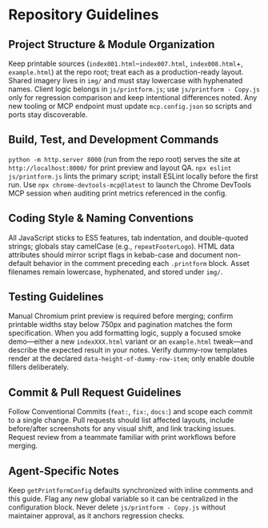 # Repository Guidelines

## Project Structure & Module Organization
Keep printable sources (`index001.html`–`index007.html`, `index008.html`+, `example.html`) at the repo root; treat each as a production-ready layout. Shared imagery lives in `img/` and must stay lowercase with hyphenated names. Client logic belongs in `js/printform.js`; use `js/printform - Copy.js` only for regression comparison and keep intentional differences noted. Any new tooling or MCP endpoint must update `mcp.config.json` so scripts and ports stay discoverable.

## Build, Test, and Development Commands
`python -m http.server 8000` (run from the repo root) serves the site at `http://localhost:8000/` for print preview and layout QA. `npx eslint js/printform.js` lints the primary script; install ESLint locally before the first run. Use `npx chrome-devtools-mcp@latest` to launch the Chrome DevTools MCP session when auditing print metrics referenced in the config.

## Coding Style & Naming Conventions
All JavaScript sticks to ES5 features, tab indentation, and double-quoted strings; globals stay camelCase (e.g., `repeatFooterLogo`). HTML data attributes should mirror script flags in kebab-case and document non-default behavior in the comment preceding each `.printform` block. Asset filenames remain lowercase, hyphenated, and stored under `img/`.

## Testing Guidelines
Manual Chromium print preview is required before merging; confirm printable widths stay below 750px and pagination matches the form specification. When you add formatting logic, supply a focused smoke demo—either a new `indexXXX.html` variant or an `example.html` tweak—and describe the expected result in your notes. Verify dummy-row templates render at the declared `data-height-of-dummy-row-item`; only enable double fillers deliberately.

## Commit & Pull Request Guidelines
Follow Conventional Commits (`feat:`, `fix:`, `docs:`) and scope each commit to a single change. Pull requests should list affected layouts, include before/after screenshots for any visual shift, and link tracking issues. Request review from a teammate familiar with print workflows before merging.

## Agent-Specific Notes
Keep `getPrintformConfig` defaults synchronized with inline comments and this guide. Flag any new global variable so it can be centralized in the configuration block. Never delete `js/printform - Copy.js` without maintainer approval, as it anchors regression checks.
